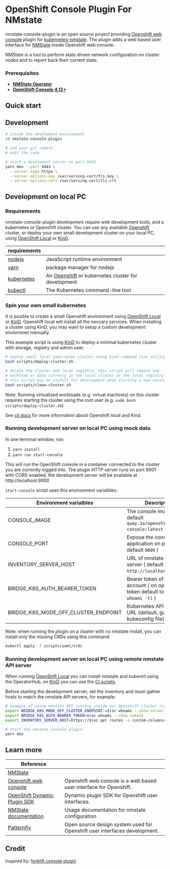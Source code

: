 # OpenShift Console Plugin For NMstate

nmstate-console-plugin is an open source project providing [Openshift web console](https://github.com/openshift/console) plugin for [kubernetes-nmstate](https://github.com/nmstate/kubernetes-nmstate). The plugin adds a web based user interface for [NMState](https://github.com/nmstate/kubernetes-nmstate) inside Openshift web console.

NMState is a tool to perform state driven network configuration on cluster nodes and to report back their current state.

### Prerequisites

- [**NMState Operator**](https://github.com/nmstate/kubernetes-nmstate)
- [**OpenShift Console 4.12+**](https://www.openshift.com/)

## Quick start

## Development

```bash
# inside the develpment environment
cd nmstate-console-plugin

# add your git remote
# edit the code

# start a develoment server on port 9443
yarn dev --port 9443 \
  --server-type https \
  --server-options-key /var/serving-cert/tls.key \
  --server-options-cert /var/serving-cert/tls.crt
```

## Development on local PC

### Requirements

nmstate-console-plugin development require web development tools, and a kubernetes or Openshift cluster. You can use any available [Openshift](https://www.openshift.com/) cluster, or deploy your own small development cluster on your local PC, using [OpenShift Local](https://developers.redhat.com/products/openshift-local) or [KinD](https://sigs.k8s.io/kind).

| requirements                                       |                                                                                      |
| -------------------------------------------------- | ------------------------------------------------------------------------------------ |
| [nodejs](https://nodejs.org/)                      | JavaScript runtime environment                                                       |
| [yarn](https://yarnpkg.com/)                       | package manager for nodejs                                                           |
| [kubernetes]()                                     | An [Openshift](<(https://www.openshift.com/)>) or kubernetes cluster for development |
| [kubectl](https://kubernetes.io/docs/tasks/tools/) | The Kubernetes command-line tool                                                     |

### Spin your own small kubernetes

It is posible to create a small Openshift environment using [OpenShift Local](https://developers.redhat.com/products/openshift-local) or [KinD](https://sigs.k8s.io/kind). Openshift local will install all the neccary services. When installing a cluster using KinD, you may want to setup a custom development enviormnet manually.

This example script is using [KinD](https://sigs.k8s.io/kind) to deploy a minimal kubernetes cluster with storage, registry and admin user.

```bash
# deploy small local kubernetes cluster using kind command line utility
bash scripts/deploy-cluster.sh

# delete the cluster and local registry, this script will remove any
# workload or data currenly in the local cluster or the local registry
# this script may be usufull for development when starting a new session
bash scripts/clean-cluster.sh
```

Note:
Running virtualized workloads (e.g. virtual machines) on this cluster requires starting the cluster using the root user (e.g. `sudo bash scripts/deploy-cluster.sh`)

See [cli docs](https://github.com/kubev2v/forklift-console-plugin/blob/main/docs/cli-tools.md) for more information about Openshift local and Kind.

### Running development server on local PC using mock data

In one terminal window, run:

1. `yarn install`
1. `yarn run start-console`

This will run the OpenShift console in a container connected to the cluster you are currently logged into. The plugin HTTP server runs on port 9001 with CORS enabled, the development server will be available at http://localhost:9000

`start-console` script uses this environment varialbles:

| Environment varialbles               | Description                                                                      |
| ------------------------------------ | -------------------------------------------------------------------------------- |
| CONSOLE_IMAGE                        | The console image to run ( default `quay.io/openshift/origin-console:latest` )   |
| CONSOLE_PORT                         | Expose the console web application on port ( default `9000` )                    |
| INVENTORY_SERVER_HOST                | URL of nmstate inventory server ( default `http://localhost:30088` )             |
| BRIDGE_K8S_AUTH_BEARER_TOKEN         | Bearer token of user account ( on openshift token default to `$(oc whoami -t)` ) |
| BRIDGE_K8S_MODE_OFF_CLUSTER_ENDPOINT | Kubernetes API servere URL (default, guess useing kubeconfig file)               |

Note:
when running the plugin on a cluster with no nmstate install, you can install only the missing CRDs using this command:

```bash
kubectl apply -f scripts/yaml/crds
```

### Running development server on local PC using remote nmstate API server

When running [OpenShift Local](https://developers.redhat.com/products/openshift-local) you can install nmstate and kubevirt using
the OperatorHub, on [KinD](https://sigs.k8s.io/kind) you can use the [CI scripts](https://github.com/upalatucci/nmstate-console-plugin/tree/main/scripts).

Before starting the development server, set the inventory and must-gather hosts to match the nmstate API servers, for example:

```bash
# example of using nmstate API running inside our Openshift cluster (using the oc command line utility)
export BRIDGE_K8S_MODE_OFF_CLUSTER_ENDPOINT:=$(oc whoami --show-server)
export BRIDGE_K8S_AUTH_BEARER_TOKEN=$(oc whoami --show-token)
export INVENTORY_SERVER_HOST=https://$(oc get routes -o custom-columns=HOST:.spec.host -A | grep 'nmstate-inventory' | head -n 1)

# start the nmstate console plugin
yarn dev
```

## Learn more

| Reference                                                                       |                                                                           |
| ------------------------------------------------------------------------------- | ------------------------------------------------------------------------- |
| [NMState](https://github.com/nmstate/nmstate/)                                  |                                                                           |
| [Openshift web console](https://github.com/openshift/console)                   | Openshift web console is a web based user interface for Openshift.        |
| [OpenShift Dynamic Plugin SDK](https://github.com/openshift/dynamic-plugin-sdk) | Dynamic plugin SDK for Openshift user interfaces.                         |
| [NMState documentation](https://nmstate.io/)                                    | Usage documentation for nmstate configuration                             |
| [Patternfly](https://www.patternfly.org/)                                       | Open source design system used for Openshift user interfaces development. |

## Credit

Inspired by: [forklift console plugin](https://github.com/kubev2v/forklift-console-plugin)
